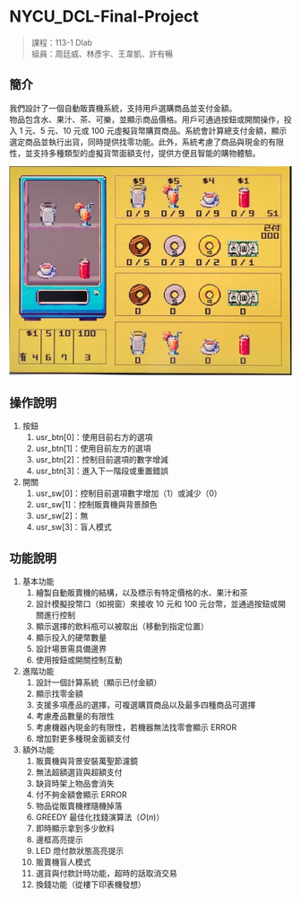 # NYCU_DCL-Final-Project
> 課程：113-1 Dlab  
> 組員：周廷威、林彥宇、王韋凱、許有暢

## 簡介
我們設計了一個自動販賣機系統，支持用戶選購商品並支付金額。  
物品包含水、果汁、茶、可樂，並顯示商品價格。用戶可通過按鈕或開關操作，投入 1 元、5 元、10 元或 100 元虛擬貨幣購買商品。系統會計算總支付金額，顯示選定商品並執行出貨，同時提供找零功能。此外，系統考慮了商品與現金的有限性，並支持多種類型的虛擬貨幣面額支付，提供方便且智能的購物體驗。

![Main Page](img/img01.png)

## 操作說明
1. 按鈕
   1. usr_btn[0]：使用目前右方的選項
   2. usr_btn[1]：使用目前左方的選項
   3. usr_btn[2]：控制目前選項的數字增減
   4. usr_btn[3]：進入下一階段或重置錯誤
2. 開關
   1. usr_sw[0]：控制目前選項數字增加（1）或減少（0）
   2. usr_sw[1]：控制販賣機與背景顏色
   3. usr_sw[2]：無
   4. usr_sw[3]：盲人模式

## 功能說明
1. 基本功能
   1. 繪製自動販賣機的結構，以及標示有特定價格的水、果汁和茶
   2. 設計模擬投幣口（如視窗）來接收 10 元和 100 元台幣，並通過按鈕或開關進行控制
   3. 顯示選擇的飲料瓶可以被取出（移動到指定位置）
   4. 顯示投入的硬幣數量
   5. 設計場景需具備邊界
   6. 使用按鈕或開關控制互動
2. 進階功能
   1. 設計一個計算系統（顯示已付金額）
   2. 顯示找零金額
   3. 支援多項產品的選擇，可複選購買商品以及最多四種商品可選擇
   4. 考慮產品數量的有限性
   5. 考慮機器內現金的有限性，若機器無法找零會顯示 ERROR
   6. 增加對更多種現金面額支付
3. 額外功能
   1. 販賣機與背景安裝萬聖節濾鏡
   2. 無法超額選貨與超額支付
   3. 缺貨時架上物品會消失
   4. 付不夠金額會顯示 ERROR
   5. 物品從販賣機裡隨機掉落
   6. GREEDY 最佳化找錢演算法（$O(n)$）
   7. 即時顯示拿到多少飲料
   8. 邊框高亮提示
   9. LED 燈付款狀態高亮提示
   10. 販賣機盲人模式
   11. 選貨與付款計時功能，超時的話取消交易
   12. 換錢功能（從樓下印表機發想）
